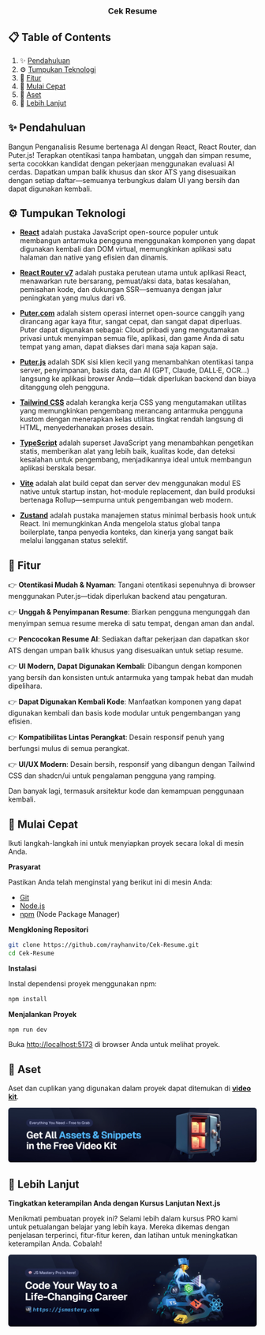   <h3 align="center">Cek Resume</h3>

## 📋 <a name="table">Table of Contents</a>

1. ✨ [Pendahuluan](#introduction)
2. ⚙️ [Tumpukan Teknologi](#tech-stack)
3. 🔋 [Fitur](#features)
4. 🤸 [Mulai Cepat](#quick-start)
5. 🔗 [Aset](#links)
6. 🚀 [Lebih Lanjut](#more)

## <a name="introduction">✨ Pendahuluan</a>

Bangun Penganalisis Resume bertenaga AI dengan React, React Router, dan Puter.js! Terapkan otentikasi tanpa hambatan, unggah dan simpan resume, serta cocokkan kandidat dengan pekerjaan menggunakan evaluasi AI cerdas. Dapatkan umpan balik khusus dan skor ATS yang disesuaikan dengan setiap daftar—semuanya terbungkus dalam UI yang bersih dan dapat digunakan kembali.

## <a name="tech-stack">⚙️ Tumpukan Teknologi</a>

- **[React](https://react.dev/)** adalah pustaka JavaScript open-source populer untuk membangun antarmuka pengguna menggunakan komponen yang dapat digunakan kembali dan DOM virtual, memungkinkan aplikasi satu halaman dan native yang efisien dan dinamis.

- **[React Router v7](https://reactrouter.com/)** adalah pustaka perutean utama untuk aplikasi React, menawarkan rute bersarang, pemuat/aksi data, batas kesalahan, pemisahan kode, dan dukungan SSR—semuanya dengan jalur peningkatan yang mulus dari v6.

- **[Puter.com](https://jsm.dev/cek-resume-puter)** adalah sistem operasi internet open-source canggih yang dirancang agar kaya fitur, sangat cepat, dan sangat dapat diperluas. Puter dapat digunakan sebagai: Cloud pribadi yang mengutamakan privasi untuk menyimpan semua file, aplikasi, dan game Anda di satu tempat yang aman, dapat diakses dari mana saja kapan saja.

- **[Puter.js](https://jsm.dev/cek-resume-puterjs)** adalah SDK sisi klien kecil yang menambahkan otentikasi tanpa server, penyimpanan, basis data, dan AI (GPT, Claude, DALL·E, OCR…) langsung ke aplikasi browser Anda—tidak diperlukan backend dan biaya ditanggung oleh pengguna.

- **[Tailwind CSS](https://tailwindcss.com/)** adalah kerangka kerja CSS yang mengutamakan utilitas yang memungkinkan pengembang merancang antarmuka pengguna kustom dengan menerapkan kelas utilitas tingkat rendah langsung di HTML, menyederhanakan proses desain.

- **[TypeScript](https://www.typescriptlang.org/)** adalah superset JavaScript yang menambahkan pengetikan statis, memberikan alat yang lebih baik, kualitas kode, dan deteksi kesalahan untuk pengembang, menjadikannya ideal untuk membangun aplikasi berskala besar.

- **[Vite](https://vite.dev/)** adalah alat build cepat dan server dev menggunakan modul ES native untuk startup instan, hot-module replacement, dan build produksi bertenaga Rollup—sempurna untuk pengembangan web modern.

- **[Zustand](https://github.com/pmndrs/zustand)** adalah pustaka manajemen status minimal berbasis hook untuk React. Ini memungkinkan Anda mengelola status global tanpa boilerplate, tanpa penyedia konteks, dan kinerja yang sangat baik melalui langganan status selektif.

## <a name="features">🔋 Fitur</a>

👉 **Otentikasi Mudah & Nyaman**: Tangani otentikasi sepenuhnya di browser menggunakan Puter.js—tidak diperlukan backend atau pengaturan.

👉 **Unggah & Penyimpanan Resume**: Biarkan pengguna mengunggah dan menyimpan semua resume mereka di satu tempat, dengan aman dan andal.

👉 **Pencocokan Resume AI**: Sediakan daftar pekerjaan dan dapatkan skor ATS dengan umpan balik khusus yang disesuaikan untuk setiap resume.

👉 **UI Modern, Dapat Digunakan Kembali**: Dibangun dengan komponen yang bersih dan konsisten untuk antarmuka yang tampak hebat dan mudah dipelihara.

👉 **Dapat Digunakan Kembali Kode**: Manfaatkan komponen yang dapat digunakan kembali dan basis kode modular untuk pengembangan yang efisien.

👉 **Kompatibilitas Lintas Perangkat**: Desain responsif penuh yang berfungsi mulus di semua perangkat.

👉 **UI/UX Modern**: Desain bersih, responsif yang dibangun dengan Tailwind CSS dan shadcn/ui untuk pengalaman pengguna yang ramping.

Dan banyak lagi, termasuk arsitektur kode dan kemampuan penggunaan kembali.

## <a name="quick-start">🤸 Mulai Cepat</a>

Ikuti langkah-langkah ini untuk menyiapkan proyek secara lokal di mesin Anda.

**Prasyarat**

Pastikan Anda telah menginstal yang berikut ini di mesin Anda:

- [Git](https://git-scm.com/)
- [Node.js](https://nodejs.org/en)
- [npm](https://www.npmjs.com/) (Node Package Manager)

**Mengkloning Repositori**

```bash
git clone https://github.com/rayhanvito/Cek-Resume.git
cd Cek-Resume
```

**Instalasi**

Instal dependensi proyek menggunakan npm:

```bash
npm install
```

**Menjalankan Proyek**

```bash
npm run dev
```

Buka [http://localhost:5173](http://localhost:5173) di browser Anda untuk melihat proyek.

## <a name="links">🔗 Aset</a>

Aset dan cuplikan yang digunakan dalam proyek dapat ditemukan di **[video kit](https://jsm.dev/resumind-kit)**.

<a href="https://jsm.dev/resumind-kit" target="_blank">
  <img src="public/readme/videokit.webp" alt="Video Kit Banner">
</a>

## <a name="more">🚀 Lebih Lanjut</a>

**Tingkatkan keterampilan Anda dengan Kursus Lanjutan Next.js**

Menikmati pembuatan proyek ini? Selami lebih dalam kursus PRO kami untuk petualangan belajar yang lebih kaya. Mereka dikemas dengan
penjelasan terperinci, fitur-fitur keren, dan latihan untuk meningkatkan keterampilan Anda. Cobalah!

<a href="https://jsm.dev/resumind-courses" target="_blank">
  <img src="public/readme/jsmpro.webp" alt="Project Banner">
</a>
